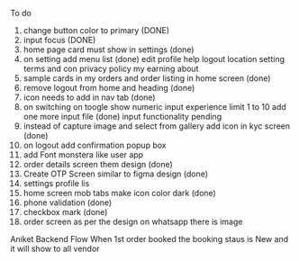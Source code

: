 To do
1) change button color to primary (DONE)
2) input focus (DONE)
3) home page card must show in settings (done)
4) on setting add menu list (done)
   edit profile
   help
   logout
   location setting
   terms and con
   privacy policy
   my earning
   about
5) sample cards in my orders and order listing in home screen (done)
6) remove logout from home and heading (done)
7) icon needs to add in nav tab (done)
8) on switching on toogle show numeric input experience limit 1 to 10
   add one more input file (done) input functionality pending
9) instead of capture image and select from gallery add icon in kyc screen (done)
10) on logout add confirmation popup box
11) add Font monstera like user app
12) order details screen them design (done)
13) Create OTP Screen similar to figma design (done)
14) settings profile lis
15) home screen mob tabs make icon color dark (done)
16) phone validation (done)
17) checkbox mark (done)
18) order screen as per the design on whatsapp there is image



Aniket Backend Flow
When 1st order booked the booking staus is New and it will show to all vendor
